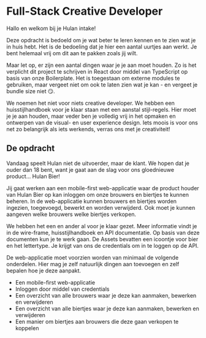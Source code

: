 # Full-Stack Creative Developer

Hallo en welkom bij je Hulan intake!

Deze opdracht is bedoeld om je wat beter te leren kennen en te zien wat je in huis hebt. Het is de bedoeling dat je hier een aantal uurtjes aan werkt. Je bent helemaal vrij om dit aan te pakken zoals jij wilt.

Maar let op, er zijn een aantal dingen waar je je aan moet houden. Zo is het verplicht dit project te schrijven in React door middel van TypeScript op basis van onze Boilerplate. Het is toegestaan om externe modules te gebruiken, maar vergeet niet om ook te laten zien wat je kan - en vergeet je bundle size niet 😏.

We noemen het niet voor niets creative developer. We hebben een huisstijlhandboek voor je klaar staan met een aanstal stijl-regels. Hier moet je je aan houden, maar veder ben je volledig vrij in het opmaken en ontwerpen van de visual- en user experience design. Iets moois is voor ons net zo belangrijk als iets werkends, verras ons met je creativiteit!

## De opdracht

Vandaag speelt Hulan niet de uitvoerder, maar de klant. We hopen dat je ouder dan 18 bent, want je gaat aan de slag voor ons gloednieuwe product... Hulan Bier!

Jij gaat werken aan een mobile-first web-applicatie waar de product houder van Hulan Bier op kan inloggen om onze brouwers en biertjes te kunnen beheren. In de web-applicatie kunnen brouwers en biertjes worden ingezien, toegevoegd, bewerkt en worden verwijderd. Ook moet je kunnen aangeven welke brouwers welke biertjes verkopen.

We hebben het een en ander al voor je klaar gezet. Meer informatie vindt je in de wire-frame, huisstijlhandboek en API documentatie. Op basis van deze documenten kun je te werk gaan. De Assets bevatten een icoontje voor bier en het lettertype. Je krijgt van ons de credentials om in te loggen op de API.

De web-applicatie moet voorzien worden van minimaal de volgende onderdelen. Hier mag je zelf natuurlijk dingen aan toevoegen en zelf bepalen hoe je deze aanpakt.

- Een mobile-first web-applicatie
- Inloggen door middel van credentials
- Een overzicht van alle brouwers waar je deze kan aanmaken, bewerken en verwijderen
- Een overzicht van alle biertjes waar je deze kan aanmaken, bewerken en verwijderen
- Een manier om biertjes aan brouwers die deze gaan verkopen te koppelen
